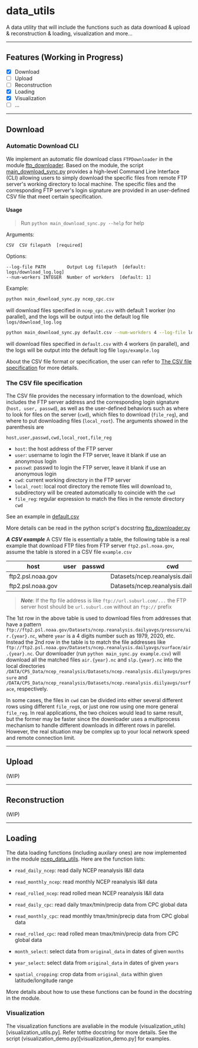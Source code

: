 # data_utils
A data utility that will include the functions such as data download & upload & reconstruction & loading, visualization and more...

---
## Features (Working in Progress)

- [x] Download
- [ ] Upload
- [ ] Reconstruction
- [x] Loading
- [x] Visualization
- [ ] ...

---
## Download

### Automatic Download CLI
We implement an automatic file download class `FTPDownloader` in the module [ftp_downloader](ftp_downloader.py). Based on the module, the script [main_download_sync.py](main_download_sync.py) provides a high-level Command Line Interface (CLI) allowing users to simply download the specific files from remote FTP server's working directory to local machine. The specific files and the corresponding FTP server's login signature are provided in an user-defined CSV file that meet certain specification.

#### Usage
> Run `python main_download_sync.py --help` for help 

Arguments:

    CSV  CSV filepath  [required]

Options:

    --log-file PATH        Output Log filepath  [default: logs/download_log.log]
    --num-workers INTEGER  Number of workders  [default: 1]

Example:

```bash
python main_download_sync.py ncep_cpc.csv 
```
will download files specified in `ncep_cpc.csv` with default 1 worker (no parallel), and the logs will be output into the default log file `logs/download_log.log`
```bash
python main_download_sync.py default.csv --num-workders 4 --log-file logs/example.log
```
will download files specified in `default.csv` with 4 workers (in parallel), and the logs will be output into the default log file `logs/example.log`

About the CSV file format or specification, the user can refer to [The CSV file specification](#csv) for more details. 


### The CSV file specification <a name="csv"></a>
The CSV file provides the necessary information to the download, which includes the FTP server address and the corresponding login signature (`host, user, passwd`), as well as the user-defined behaviors such as where to look for files on the server (`cwd`), which files to download (`file_reg`), and where to put downloading files (`local_root`). The arguments showed in the parenthesis are

```
host,user,passwd,cwd,local_root,file_reg 
```

- `host`: the host address of the FTP server
- `user`: username to login the FTP server, leave it blank if use an anonymous login
- `passwd`: passwd to login the FTP server, leave it blank if use an anonymous login
- `cwd`: current working directory in the FTP server
- `local_root`: local root directory the remote files will download to, subdirectory will be created automatically to coincide with the `cwd`
- `file_reg`: regular expression to match the files in the remote directory `cwd`

See an example in [default.csv](default.csv)

More details can be read in the python script's docstring
[ftp_downloader.py](ftp_downloader.py)

***A CSV example***
A CSV file is essentially a table, the following table is a real example that download FTP files from FTP server `ftp2.psl.noaa.gov`, assume the table is stored in a CSV file `example.csv`

| host              | user | passwd | cwd                                         | local_root                     | file_reg         |
| ----------------- | ---- | ------ | ------------------------------------------- | ------------------------------ | ---------------- |
| ftp2.psl.noaa.gov |      |        | Datasets/ncep.reanalysis.dailyavgs/pressure | /DATA/CPS_Data/ncep_reanalysis | ^air\.\d{4}\.nc$ |
| ftp2.psl.noaa.gov |      |        | Datasets/ncep.reanalysis.dailyavgs/surface  | /DATA/CPS_Data/ncep_reanalysis | ^slp\.\d{4}\.nc$ |

> **_Note_**: If the ftp file address is like `ftp://url.suburl.com/...` the FTP server host should be `url.suburl.com` without an `ftp://` prefix 

The 1st row in the above table is used to download files from addresses that have a pattern `ftp://ftp2.psl.noaa.gov/Datasets/ncep.reanalysis.dailyavgs/pressure/air.{year}.nc`, where `year` is a 4 digits number such as 1979, 2020, etc. Instead the 2nd row in the table is to match the file addresses like `ftp://ftp2.psl.noaa.gov/Datasets/ncep.reanalysis.dailyavgs/surface/air.{year}.nc`. Our downloader (run `python main_sync.py example.csv`) will download all the matched files `air.{year}.nc` and `slp.{year}.nc` into the local directories `/DATA/CPS_Data/ncep_reanalysis/Datasets/ncep.reanalysis.diilyavgs/pressure` and `/DATA/CPS_Data/ncep_reanalysis/Datasets/ncep.reanalysis.diilyavgs/surface`, respectively.

In some cases, the files in `cwd` can be divided into either several different rows using different `file_reg`s, or just one row using one more general `file_reg`. In real applications, the two choices would lead to same result, but the former may be faster since the downloader uses a multiprocess mechanism to handle different downloads in different rows in parellel. However, the real situation may be complex up to your local network speed and remote connection limit. 

---
## Upload
(WIP)

---
## Reconstruction
(WIP)

---
## Loading
The data loading functions (including auxilary ones) are now implemented in the module [ncep_data_utils](ncep_data_utils.py). Here are the function lists: 

- `read_daily_ncep`: read daily NCEP reanalysis I&II data
- `read_monthly_ncep`: read monthly NCEP reanalysis I&II data
- `read_rolled_ncep`: read rolled mean NCEP reanalysis I&II data

- `read_daily_cpc`: read daily tmax/tmin/precip data from CPC global data
- `read_monthly_cpc`: read monthly tmax/tmin/precip data from CPC global data
- `read_rolled_cpc`: read rolled mean tmax/tmin/precip data from CPC global data

- `month_select`: select data from `original_data` in dates of given `months`
- `year_select`: select data from `original_data` in dates of given `years`
- `spatial_cropping`: crop data from `original_data` within given latitude/longitude range

More details about how to use these functions can be found in the docstring in the module.

### Visualization
The visualization functions are avaliable in the module (visualization_utils)[visualization_utils.py]. Refer totthe docstring for more details. See the script (visualization_demo.py)[visualization_demo.py] for examples.